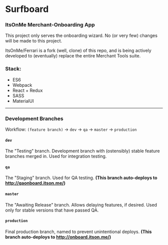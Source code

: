 # Surfboard
### ItsOnMe Merchant-Onboarding App

This project only serves the onboarding wizard.  No (or very few) changes will be made to this project.

ItsOnMe/Ferrari is a fork (well, clone) of this repo, and is being actively developed to (eventually) replace the entire Merchant Tools suite.


### Stack:
 - ES6
 - Webpack
 - React + Redux
 - SASS
 - MaterialUI

------

### Development Branches
Workflow:  `(feature branch)` -> `dev` -> `qa` -> `master` -> `production`


#### `dev`
The "Testing" branch.  Development branch with (ostensibly) stable feature branches merged in.  Used for integration testing.
#### `qa`
The "Staging" branch. Used for QA testing.  **(This branch auto-deploys to http://qaonboard.itson.me/)**
#### `master`
The "Awaiting Release" branch. Allows delaying features, if desired.  Used only for stable versions that have passed QA.
#### `production`
Final production branch, named to prevent unintentional deploys.  **(This branch auto-deploys to http://onboard.itson.me/)**
